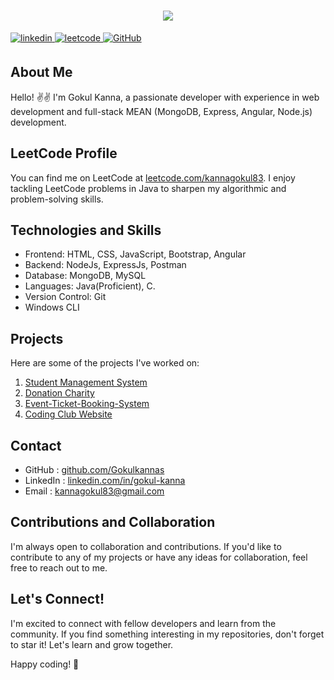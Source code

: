 <h1 align="center">

  <a href="https://git.io/typing-svg">
    <img src="https://readme-typing-svg.herokuapp.com/?lines=Hello+Everyone!🤝+;+Myself+GokulKanna!🧑‍💻🧑‍💻;&center=true&size=30">
  </a>
</h1>


<p align="left">  
<a href="https://www.linkedin.com/in/gokul-kanna/" target="_blank">
<img src="https://img.shields.io/badge/linkedin-%231E77B5.svg?&style=for-the-badge&logo=linkedin&logoColor=white" alt=linkedin style="margin-bottom: 5px;" />
</a>
<a href="https://leetcode.com/kannagokul83/" target="blank">
<img src="https://img.shields.io/badge/LeetCode-000000?style=for-the-badge&logo=LeetCode&logoColor=#d16c06" alt=leetcode style="margin-bottom: 5px;" />
</a>
<a href="https://github.com/Gokulkannas" target="_blank">
  <img src="https://img.shields.io/badge/github-gray.svg?&style=for-the-badge&logo=github&logoColor=white" alt="GitHub" style="margin-bottom: 5px;" />
</a>
</p>

## About Me

Hello! ✌️✌️ I'm Gokul Kanna, a passionate developer with experience in web development and full-stack MEAN (MongoDB, Express, Angular, Node.js) development.

## LeetCode Profile

You can find me on LeetCode at [leetcode.com/kannagokul83](https://leetcode.com/kannagokul83/). I enjoy tackling LeetCode problems in Java to sharpen my algorithmic and problem-solving skills.

## Technologies and Skills

- Frontend: HTML, CSS, JavaScript, Bootstrap, Angular
- Backend: NodeJs, ExpressJs, Postman
- Database: MongoDB, MySQL
- Languages: Java(Proficient), C.
- Version Control: Git
- Windows CLI

</div>

## Projects

Here are some of the projects I've worked on:

1. [Student Management System](https://github.com/Gokulkannas/Angular-Crud)
2. [Donation Charity](https://github.com/Gokulkannas/Donation-Charity)
3. [Event-Ticket-Booking-System](https://github.com/Gokulkannas/Event-Ticket-Booking-System)
4. [Coding Club Website](https://github.com/Gokulkannas/Coding-Club)

## Contact

- GitHub : [github.com/Gokulkannas](https://github.com/Gokulkannas)
- LinkedIn : [linkedin.com/in/gokul-kanna](https://www.linkedin.com/in/gokul-kanna/)
- Email : kannagokul83@gmail.com

## Contributions and Collaboration

I'm always open to collaboration and contributions. If you'd like to contribute to any of my projects or have any ideas for collaboration, feel free to reach out to me.

## Let's Connect!

I'm excited to connect with fellow developers and learn from the community. If you find something interesting in my repositories, don't forget to star it! Let's learn and grow together.

Happy coding! 🚀
